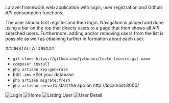 Laravel framework web application with login, user registration and Github API consumption functions. 

The user should first register and then login. Navigation is placed and done using a bar on the top that directs users to a page that then shows all API searched users. Furthermore, adding and/or removing users from the list is possible as well as obtaining further in formation about each user.

###INSTALLATION###

* `git clone https://github.com/jvtonani/teste-tecnico.git name`
* `composer install`
* `php artisan key:generate`
* Edit `.env`
    *Set your database
* `php artisan migrate:fresh`
* `php artisan serve` to start the app on http://localhost:8000/


![Login](images/login)
![Home](images/home)
![Listing User](images/listuser)
![User Detail](images/listdetail)